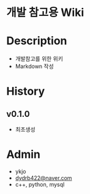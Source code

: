 개발 참고용 Wiki
===============

# Description

- 개발참고를 위한 위키
- Markdown 작성


# History

## v0.1.0

- 최초생성

# Admin

- ykjo
- dydrb422@naver.com
- c++, python, mysql